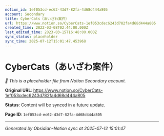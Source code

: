 ```yaml
---
notion_id: 1ef053cd-ec62-43d7-82fa-4d68d444a805
account: Secondary
title: CyberCats（あいざわ案件）
url: https://www.notion.so/CyberCats-1ef053cdec6243d782fa4d68d444a805
created_time: 2022-03-08T02:44:00.000Z
last_edited_time: 2023-03-15T16:48:00.000Z
sync_status: placeholder
sync_time: 2025-07-12T15:01:47.453968
---
```


# CyberCats（あいざわ案件）

*🔄 This is a placeholder file from Notion Secondary account.*

**Original URL**: https://www.notion.so/CyberCats-1ef053cdec6243d782fa4d68d444a805

**Status**: Content will be synced in a future update.

**Page ID**: `1ef053cd-ec62-43d7-82fa-4d68d444a805`

---

*Generated by Obsidian-Notion sync at 2025-07-12 15:01:47*
